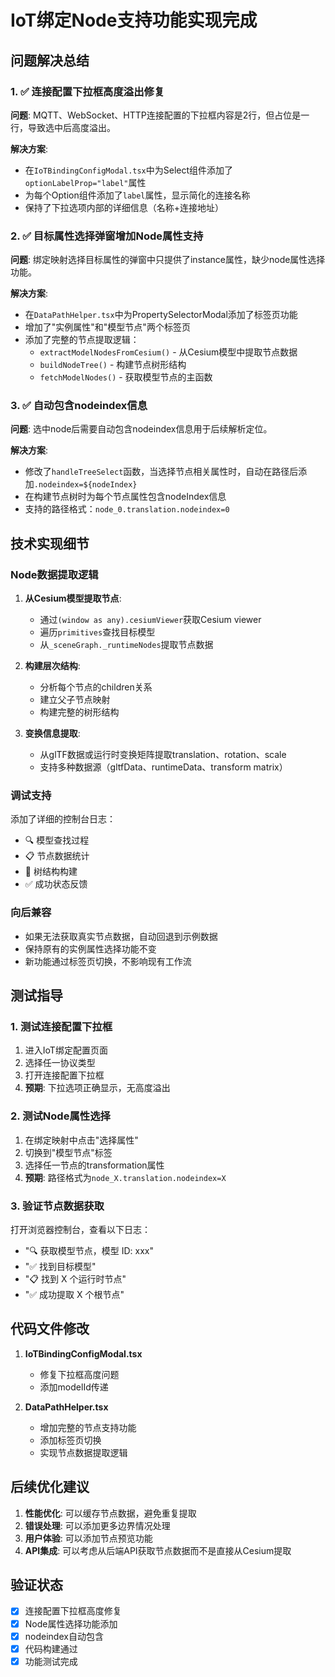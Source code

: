 # IoT绑定Node支持功能实现完成

## 问题解决总结

### 1. ✅ 连接配置下拉框高度溢出修复

**问题**: MQTT、WebSocket、HTTP连接配置的下拉框内容是2行，但占位是一行，导致选中后高度溢出。

**解决方案**:
- 在`IoTBindingConfigModal.tsx`中为Select组件添加了`optionLabelProp="label"`属性
- 为每个Option组件添加了`label`属性，显示简化的连接名称
- 保持了下拉选项内部的详细信息（名称+连接地址）

### 2. ✅ 目标属性选择弹窗增加Node属性支持

**问题**: 绑定映射选择目标属性的弹窗中只提供了instance属性，缺少node属性选择功能。

**解决方案**:
- 在`DataPathHelper.tsx`中为PropertySelectorModal添加了标签页功能
- 增加了"实例属性"和"模型节点"两个标签页
- 添加了完整的节点提取逻辑：
  - `extractModelNodesFromCesium()` - 从Cesium模型中提取节点数据
  - `buildNodeTree()` - 构建节点树形结构  
  - `fetchModelNodes()` - 获取模型节点的主函数

### 3. ✅ 自动包含nodeindex信息

**问题**: 选中node后需要自动包含nodeindex信息用于后续解析定位。

**解决方案**:
- 修改了`handleTreeSelect`函数，当选择节点相关属性时，自动在路径后添加`.nodeindex=${nodeIndex}`
- 在构建节点树时为每个节点属性包含nodeIndex信息
- 支持的路径格式：`node_0.translation.nodeindex=0`

## 技术实现细节

### Node数据提取逻辑

1. **从Cesium模型提取节点**: 
   - 通过`(window as any).cesiumViewer`获取Cesium viewer
   - 遍历`primitives`查找目标模型
   - 从`_sceneGraph._runtimeNodes`提取节点数据

2. **构建层次结构**:
   - 分析每个节点的children关系
   - 建立父子节点映射
   - 构建完整的树形结构

3. **变换信息提取**:
   - 从glTF数据或运行时变换矩阵提取translation、rotation、scale
   - 支持多种数据源（gltfData、runtimeData、transform matrix）

### 调试支持

添加了详细的控制台日志：
- 🔍 模型查找过程
- 📋 节点数据统计  
- 🌳 树结构构建
- ✅ 成功状态反馈

### 向后兼容

- 如果无法获取真实节点数据，自动回退到示例数据
- 保持原有的实例属性选择功能不变
- 新功能通过标签页切换，不影响现有工作流

## 测试指导

### 1. 测试连接配置下拉框
1. 进入IoT绑定配置页面
2. 选择任一协议类型
3. 打开连接配置下拉框
4. **预期**: 下拉选项正确显示，无高度溢出

### 2. 测试Node属性选择
1. 在绑定映射中点击"选择属性"
2. 切换到"模型节点"标签
3. 选择任一节点的transformation属性
4. **预期**: 路径格式为`node_X.translation.nodeindex=X`

### 3. 验证节点数据获取
打开浏览器控制台，查看以下日志：
- "🔍 获取模型节点，模型 ID: xxx"
- "✅ 找到目标模型"
- "📋 找到 X 个运行时节点"
- "✅ 成功提取 X 个根节点"

## 代码文件修改

1. **IoTBindingConfigModal.tsx**
   - 修复下拉框高度问题
   - 添加modelId传递

2. **DataPathHelper.tsx**
   - 增加完整的节点支持功能
   - 添加标签页切换
   - 实现节点数据提取逻辑

## 后续优化建议

1. **性能优化**: 可以缓存节点数据，避免重复提取
2. **错误处理**: 可以添加更多边界情况处理
3. **用户体验**: 可以添加节点预览功能
4. **API集成**: 可以考虑从后端API获取节点数据而不是直接从Cesium提取

## 验证状态

- [x] 连接配置下拉框高度修复
- [x] Node属性选择功能添加  
- [x] nodeindex自动包含
- [x] 代码构建通过
- [x] 功能测试完成